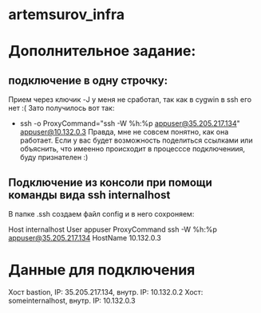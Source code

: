# artemsurov_infra
# Дополнительное задание:
## подключение в одну строчку:
Прием через ключик -J у меня не сработал, так как в cygwin в ssh его нет :(
Зато получилось вот так:
+ ssh -o ProxyCommand="ssh -W %h:%p appuser@35.205.217.134" appuser@10.132.0.3
Правда, мне не совсем понятно, как она работает. Если у вас будет возможность поделиться ссылками или объяснить, что имеенно происходит в процесссе подключениия, буду признателен :)

## Подключение из консоли при помощи команды вида ssh internalhost
В папке .ssh создаем файл config и в него сохроняем:

Host internalhost
User appuser
ProxyCommand ssh -W %h:%p appuser@35.205.217.134
HostName 10.132.0.3


# Данные для подключения
Хост bastion, IP: 35.205.217.134, внутр. IP: 10.132.0.2
Хост: someinternalhost, внутр. IP: 10.132.0.3


